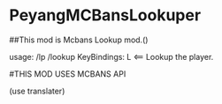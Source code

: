 # PeyangMCBansLookuper
##This mod is Mcbans Lookup mod.()

usage:
/lp <PlayerName>
/lookup <Playername>
KeyBindings:
L <== Lookup the player.


#THIS MOD USES MCBANS API

(use translater)